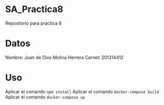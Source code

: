 # SA_Practica8
Repositorio para practica 8

# Datos
Nombre: Juan de Dios Molina Herrera
Carnet: 201314412

# Uso
Aplicar el comando `npm install`
Aplicar el comando `docker-compose build`
Aplicar el comando `docker-compose up`

